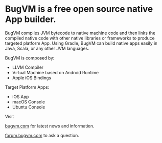 # BugVM is a free open source native App builder.

BugVM compiles JVM bytecode to native machine code and then links the compiled native code with other native libraries or frameworks to produce targeted platform App. Using Gradle, BugVM can build native apps easily in Java, Scala, or any other JVM languages.

BugVM is composed by:

* LLVM Compiler
* Virtual Machine based on Android Runtime
* Apple iOS Bindings

Target Platform Apps:

* iOS App
* macOS Console
* Ubuntu Console

Visit 

[bugvm.com](https://bugvm.com) for latest news and information.

[forum.bugvm.com](https://forum.bugvm.com) to ask a question.
